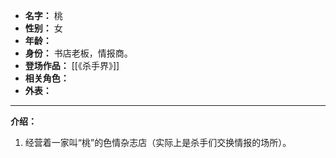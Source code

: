 
- **名字：** 桃
- **性别：** 女
- **年龄：** 
- **身份：** 书店老板，情报商。
- **登场作品：** [[《杀手界》]]
- **相关角色：** 
- **外表：** 

---

**介绍：** 

1. 经营着一家叫“桃”的色情杂志店（实际上是杀手们交换情报的场所）。
